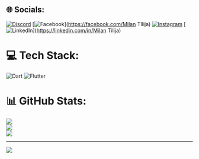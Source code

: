 <!---
- 👋 Hi, I’m Milan Tilija
- 👀 I’m interested in coding and developing a cross-platform app.
- 🙌 I am a self-learner in Flutter cross-platform and I have been developing clone apps.
- 🌱 I recently graduated from Informatics College of Pokhara with a BIT(Bachelor in Information Technology).
- 📫 You can reach me: milantilija39@gmail.com


Milan39/Milan39 is a ✨ special ✨ repository because its `README.md` (this file) appears on your GitHub profile.
You can click the Preview link to take a look at your changes.
--->


## 🌐 Socials:
[![Discord](https://img.shields.io/badge/Discord-%237289DA.svg?logo=discord&logoColor=white)](https://discord.gg/red_haired_dancho) [![Facebook](https://img.shields.io/badge/Facebook-%231877F2.svg?logo=Facebook&logoColor=white)](https://facebook.com/Milan TIlija) [![Instagram](https://img.shields.io/badge/Instagram-%23E4405F.svg?logo=Instagram&logoColor=white)](https://instagram.com/milan_tilija) [![LinkedIn](https://img.shields.io/badge/LinkedIn-%230077B5.svg?logo=linkedin&logoColor=white)](https://linkedin.com/in/Milan Tilija) 

# 💻 Tech Stack:
![Dart](https://img.shields.io/badge/dart-%230175C2.svg?style=for-the-badge&logo=dart&logoColor=white) ![Flutter](https://img.shields.io/badge/Flutter-%2302569B.svg?style=for-the-badge&logo=Flutter&logoColor=white)
# 📊 GitHub Stats:
![](https://github-readme-stats.vercel.app/api?username=Milan39&theme=dark&hide_border=false&include_all_commits=false&count_private=false)<br/>
![](https://github-readme-streak-stats.herokuapp.com/?user=Milan39&theme=dark&hide_border=false)<br/>
![](https://github-readme-stats.vercel.app/api/top-langs/?username=Milan39&theme=dark&hide_border=false&include_all_commits=false&count_private=false&layout=compact)

---
[![](https://visitcount.itsvg.in/api?id=Milan39&icon=0&color=0)](https://visitcount.itsvg.in)

<!-- Proudly created with GPRM ( https://gprm.itsvg.in ) -->
